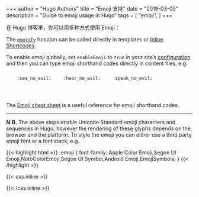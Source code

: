 +++
author = "Hugo Authors"
title = "Emoji 支持"
date = "2019-03-05"
description = "Guide to emoji usage in Hugo"
tags = [
    "emoji",
]
+++

在 Hugo 博客里，你可以用多种方式使用 Emoji：

<!--more-->

The [`emojify`](https://gohugo.io/functions/emojify/) function can be called directly in templates or [Inline Shortcodes](https://gohugo.io/templates/shortcode-templates/#inline-shortcodes).

To enable emoji globally, set `enableEmoji` to `true` in your site’s [configuration](https://gohugo.io/getting-started/configuration/) and then you can type emoji shorthand codes directly in content files; e.g.

<p><span class="nowrap"><span class="emojify">🙈</span> <code>:see_no_evil:</code></span>  <span class="nowrap"><span class="emojify">🙉</span> <code>:hear_no_evil:</code></span>  <span class="nowrap"><span class="emojify">🙊</span> <code>:speak_no_evil:</code></span></p>
<br>

The [Emoji cheat sheet](http://www.emoji-cheat-sheet.com/) is a useful reference for emoji shorthand codes.

***

**N.B.** The above steps enable Unicode Standard emoji characters and sequences in Hugo, however the rendering of these glyphs depends on the browser and the platform. To style the emoji you can either use a third party emoji font or a font stack; e.g.

{{< highlight html >}}
.emoji {
font-family: Apple Color Emoji,Segoe UI Emoji,NotoColorEmoji,Segoe UI Symbol,Android Emoji,EmojiSymbols;
}
{{< /highlight >}}

{{< css.inline >}}
<style>
.emojify {
    font-family: Apple Color Emoji,Segoe UI Emoji,NotoColorEmoji,Segoe UI Symbol,Android Emoji,EmojiSymbols;
    font-size: 2rem;
    vertical-align: middle;
}
@media screen and (max-width:650px) {
    .nowrap {
    display: block;
    margin: 25px 0;
}
}
</style>
{{< /css.inline >}}

